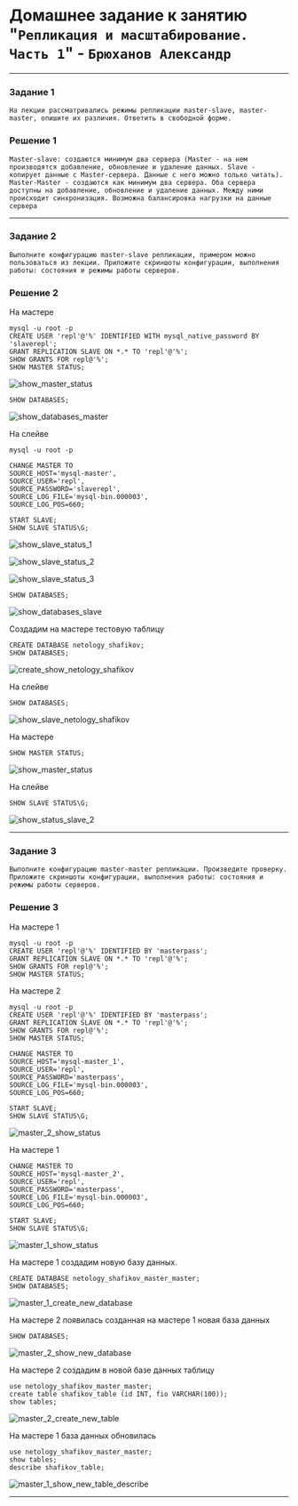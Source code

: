 # Домашнее задание к занятию "`Репликация и масштабирование. Часть 1`" - `Брюханов Александр`

---

### Задание 1

`На лекции рассматривались режимы репликации master-slave, master-master, опишите их различия.
Ответить в свободной форме.`

### Решение 1

`Master-slave: создаются минимум два сервера (Master - на нем производятся добавление, обновление и удаление данных. Slave - копирует данные с Master-сервера. Данные с него можно только читать). Master-Master - создаются как минимум два сервера. Оба сервера доступны на добавление, обновление и удаление данных. Между ними происходит синхронизация. Возможна балансировка нагрузки на данные сервера`

---

### Задание 2

`Выполните конфигурацию master-slave репликации, примером можно пользоваться из лекции.
Приложите скриншоты конфигурации, выполнения работы: состояния и режимы работы серверов.`

### Решение 2

На мастере

```
mysql -u root -p
CREATE USER 'repl'@'%' IDENTIFIED WITH mysql_native_password BY 'slaverepl';
GRANT REPLICATION SLAVE ON *.* TO 'repl'@'%';
SHOW GRANTS FOR repl@'%';
SHOW MASTER STATUS;
```

![show_master_status](img/show_master_status.png)

```
SHOW DATABASES;
```
![show_databases_master](img/show_databases_master.png)

На слейве

```
mysql -u root -p
```
```
CHANGE MASTER TO
SOURCE_HOST='mysql-master',
SOURCE_USER='repl',
SOURCE_PASSWORD='slaverepl',
SOURCE_LOG_FILE='mysql-bin.000003',
SOURCE_LOG_POS=660;
```
```
START SLAVE;
SHOW SLAVE STATUS\G;
```
![show_slave_status_1](img/show_slave_status_1.png)

![show_slave_status_2](img/show_slave_status_2.png)

![show_slave_status_3](img/show_slave_status_3.png)

```
SHOW DATABASES;
```

![show_databases_slave](img/show_databases_slave.png)


Создадим на мастере тестовую таблицу

```
CREATE DATABASE netology_shafikov;
SHOW DATABASES;

```
![create_show_netology_shafikov](img/create_show_netology_shafikov.png)

На слейве

```
SHOW DATABASES;
```

![show_slave_netology_shafikov](img/show_slave_netology_shafikov.png)

На мастере

```
SHOW MASTER STATUS;
```

![show_master_status](img/show_master_status_2.png)


На слейве

```
SHOW SLAVE STATUS\G;
```

![show_status_slave_2](img/show_slave_status_4.png)

---

### Задание 3

`Выполните конфигурацию master-master репликации. Произведите проверку.
Приложите скриншоты конфигурации, выполнения работы: состояния и режимы работы серверов.`

### Решение 3

На мастере 1

```
mysql -u root -p
CREATE USER 'repl'@'%' IDENTIFIED BY 'masterpass';
GRANT REPLICATION SLAVE ON *.* TO 'repl'@'%';
SHOW GRANTS FOR repl@'%';
SHOW MASTER STATUS;
```

На мастере 2

```
mysql -u root -p
CREATE USER 'repl'@'%' IDENTIFIED BY 'masterpass';
GRANT REPLICATION SLAVE ON *.* TO 'repl'@'%';
SHOW GRANTS FOR repl@'%';
SHOW MASTER STATUS;
```

```
CHANGE MASTER TO
SOURCE_HOST='mysql-master_1',
SOURCE_USER='repl',
SOURCE_PASSWORD='masterpass',
SOURCE_LOG_FILE='mysql-bin.000003',
SOURCE_LOG_POS=660;
```

```
START SLAVE;
SHOW SLAVE STATUS\G;
```

![master_2_show_status](img/master_2_show_status.png)

На мастере 1

```
CHANGE MASTER TO
SOURCE_HOST='mysql-master_2',
SOURCE_USER='repl',
SOURCE_PASSWORD='masterpass',
SOURCE_LOG_FILE='mysql-bin.000003',
SOURCE_LOG_POS=660;
```
```
START SLAVE;
SHOW SLAVE STATUS\G;
```

![master_1_show_status](img/master_1_show_status.png)

На мастере 1 создадим новую базу данных.

```
CREATE DATABASE netology_shafikov_master_master;
SHOW DATABASES;
```

![master_1_create_new_database](img/master_1_create_new_database.png)

На мастере 2 появилась созданная на мастере 1 новая база данных

```
SHOW DATABASES;
```

![master_2_show_new_database](img/master_2_show_new_database.png)


На мастере 2 создадим в новой базе данных таблицу

```
use netology_shafikov_master_master;
create table shafikov_table (id INT, fio VARCHAR(100));
show tables;
```

![master_2_create_new_table](img/master_2_create_new_table.png)


На мастере 1 база данных обновилась

```
use netology_shafikov_master_master;
show tables;
describe shafikov_table;
```

![master_1_show_new_table_describe](img/master_1_show_new_table_describe.png)

---
